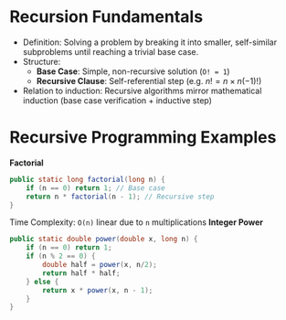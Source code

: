 # Recursion Fundamentals
- Definition: Solving a problem by breaking it into smaller, self-similar subproblems until reaching a trivial base case.
- Structure:
	- **Base Case**: Simple, non-recursive solution (`O! = 1`)
	- **Recursive Clause**: Self-referential step (e.g. $n! = n \times n(-1)!$)
- Relation to induction: Recursive algorithms mirror mathematical induction (base case verification + inductive step)
# Recursive Programming Examples
**Factorial**
```java
public static long factorial(long n) {
    if (n == 0) return 1; // Base case
    return n * factorial(n - 1); // Recursive step
}
```
Time Complexity: `O(n)` linear due to `n` multiplications
**Integer Power**
```java
public static double power(double x, long n) {
    if (n == 0) return 1;
    if (n % 2 == 0) {
        double half = power(x, n/2);
        return half * half;
    } else {
        return x * power(x, n - 1);
    }
}
```
